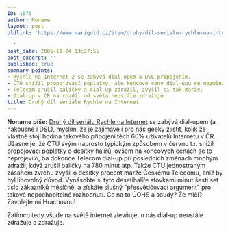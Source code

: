 ```yaml
---
ID: 1875
author: Noname
layout: post
oldlink: 'https://www.marigold.cz/item/druhy-dil-serialu-rychle-na-internet

  '
post_date: 2005-11-24 13:27:55
post_excerpt: ''
published: true
summary_points:
- Rychle na Internet 2 se zabývá dial-upem a DSL připojením.
- ČTÚ snížil propojovací poplatky, ale koncové ceny dial-upu se nezměnily.
- Telecom zrušil balíčky a dial-up zdražil, zvýšil si tak marže.
- Dial-up v ČR na rozdíl od světa neustále zdražuje.
title: Druhý díl seriálu Rychle na Internet
---
```


<p><strong>Noname píše:</strong> <a href="http://www.internetprovsechny.cz/clanek.php?cid=145">Druhý díl seriálu Rychle na Internet</a> se zabývá dial-upem (a nakousne i DSL), myslím, že je zajímavé i pro nás geeky zjistit, kolik že vlastně stojí hodina takového připojení těch 60% uživatelů Internetu v ČR. Úžasné je, že ČTÚ svým naprosto typickým způsobem v červnu t.r. snížil propojovací poplatky o desítky halířů, ovšem na koncových cenách se to neprojevilo, ba dokonce Telecom dial-up při posledních změnách mnohým zdražil, když zrušil balíčky na 780 minut atp.
Takže ČTÚ jednostraným zásahem zvrchu zvýšil o desítky procent marže Českému Telecomu, aniž by byl libovolný důvod. Vynásobte si tyto desetihalíře stovkami minut šesti set tisíc zákazníků měsíčně, a získáte slušný "přesvědčovací argument" pro takové nepochopitelné rozhodnutí. Co na to ÚOHS a soudy? Že mlčí? Zavolejte mi Hrachovou!</p>

<p>Zatímco tedy všude na světě internet zlevňuje, u nás dial-up neustále zdražuje a zdražuje. </p>